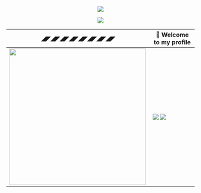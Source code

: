 <p align="center">
  <img src="https://profile-counter.glitch.me/joinemm/count.svg">
</p>
<p align="center">
  <a href="https://github.com/DenverCoder1/github-readme-streak-stats">
   <img src="https://streak-stats.demolab.com/?user=joinemm&theme=elegant&hide_border=true&date_format=M%20j%5B%2C%20Y%5D&background=0D1117ff">
  </a>
</p>

|◢◤◢◤◢◤◢◤◢◤◢◤◢◤◢◤| 👋 Welcome to my profile |
|-|-|
| <img align="left" width="365" src="https://github-readme-stats.vercel.app/api/top-langs/?username=joinemm&theme=radical&langs_count=7&bg_color=00000000"> | <img align="left" src="https://github-readme-stats.vercel.app/api?username=joinemm&show_icons=true&theme=radical&bg_color=00000000&custom_title=Github%20Stats&card_width=495"><img align="left" src="https://github-readme-stats.vercel.app/api/wakatime?username=joinemm&theme=radical&bg_color=00000000"> |
